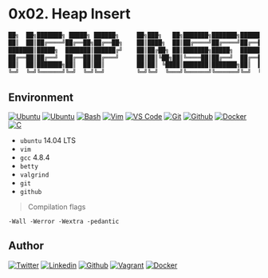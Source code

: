 # 0x02. Heap Insert

```c
██╗  ██╗███████╗ █████╗ ██████╗     ██╗███╗   ██╗███████╗███████╗██████╗ ████████╗
██║  ██║██╔════╝██╔══██╗██╔══██╗    ██║████╗  ██║██╔════╝██╔════╝██╔══██╗╚══██╔══╝
███████║█████╗  ███████║██████╔╝    ██║██╔██╗ ██║███████╗█████╗  ██████╔╝   ██║
██╔══██║██╔══╝  ██╔══██║██╔═══╝     ██║██║╚██╗██║╚════██║██╔══╝  ██╔══██╗   ██║
██║  ██║███████╗██║  ██║██║         ██║██║ ╚████║███████║███████╗██║  ██║   ██║
╚═╝  ╚═╝╚══════╝╚═╝  ╚═╝╚═╝         ╚═╝╚═╝  ╚═══╝╚══════╝╚══════╝╚═╝  ╚═╝   ╚═╝
```

## Environment

[![Ubuntu](https://img.shields.io/static/v1?label=&message=Ubuntu&color=E95420&logo=Ubuntu&logoColor=E95420&labelColor=2F333A)](https://ubuntu.com/)<!-- ubuntu -->
[![Ubuntu](https://img.shields.io/static/v1?label=&message=Kali%20Linux&color=557C94&logo=Kali%20Linux&logoColor=557C94&labelColor=2F333A)](https://www.kali.org/)<!-- kali linux -->
[![Bash](https://img.shields.io/static/v1?label=&message=GNU%20Bash&color=4EAA25&logo=GNU%20Bash&logoColor=4EAA25&labelColor=2F333A)](https://www.gnu.org/software/bash/)<!-- bash -->
[![Vim](https://img.shields.io/static/v1?label=&message=Vim&color=019733&logo=Vim&logoColor=019733&labelColor=2F333A)](https://www.vim.org/)<!-- vim -->
[![VS Code](https://img.shields.io/static/v1?label=&message=Visual%20Studio%20Code&color=007ACC&logo=Visual%20Studio%20Code&logoColor=007ACC&labelColor=2F333A)](https://code.visualstudio.com/)<!-- vs code -->
[![Git](https://img.shields.io/static/v1?label=&message=Git&color=F05032&logo=Git&logoColor=F05032&labelColor=2F333A)](https://git-scm.com/)<!-- git -->
[![Github](https://img.shields.io/static/v1?label=&message=GitHub&color=181717&logo=GitHub&logoColor=f2f2f2&labelColor=2F333A)](https://github.com)<!-- github -->
[![Docker](https://img.shields.io/static/v1?label=&message=Docker&color=2496ED&logo=Docker&labelColor=2F333A)](https://hub.docker.com)<!-- docker -->
[![C](https://img.shields.io/static/v1?label=&message=C%20Language&color=5C6BC0&logo=c&logoColor=A8B9CC&labelColor=2F333A)](https://www.cprogramming.com/)<!-- c -->

- `ubuntu` 14.04 LTS
- `vim`
- `gcc` 4.8.4
- `betty`
- `valgrind`
- `git`
- `github`

> Compilation flags

`-Wall -Werror -Wextra -pedantic`

## Author

<!-- twitter -->
[![Twitter](https://img.shields.io/twitter/follow/ralex_uy?style=social)](https://twitter.com/ralex_uy) <!-- linkedin --> [![Linkedin](https://img.shields.io/badge/LinkedIn-+26K-blue?style=social&logo=linkedin)](https://www.linkedin.com/in/ronald-rivero/) <!-- github --> [![Github](https://img.shields.io/github/followers/ralexrivero?style=social)](https://github.com/ralexrivero/) <!-- vagrant --> [![Vagrant](https://img.shields.io/static/v1?label=&message=Vagrant%20Profile&color=1868F2&logo=vagrant&labelColor=2F333A)](https://app.vagrantup.com/ralexrivero) <!-- docker --> [![Docker](https://img.shields.io/static/v1?label=&message=Docker%20Profile&color=2496ED&logo=Docker&labelColor=2F333A)](https://hub.docker.com/u/ralexrivero)
